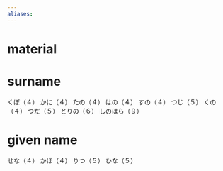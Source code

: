 ```yaml
---
aliases:
---
```

# material
# surname
くぼ（４）
かに（４）
たの（４）
はの（４）
すの（４）
つじ（５）
くの（４）
つだ（５）
とりの（６）
しのはら（９）
# given name
せな（４）
かほ（４）
りつ（５）
ひな（５）